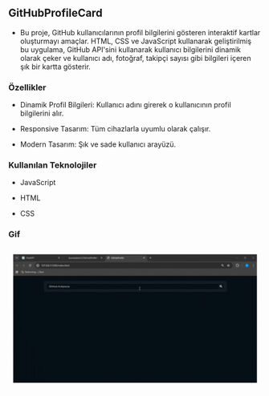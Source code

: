 ## GitHubProfileCard

- Bu proje, GitHub kullanıcılarının profil bilgilerini gösteren interaktif kartlar oluşturmayı amaçlar. HTML, CSS ve JavaScript kullanarak geliştirilmiş bu uygulama, GitHub API'sini kullanarak kullanıcı bilgilerini dinamik olarak çeker ve kullanıcı adı, fotoğraf, takipçi sayısı gibi bilgileri içeren şık bir kartta gösterir.

### Özellikler 

- Dinamik Profil Bilgileri: Kullanıcı adını girerek o kullanıcının profil bilgilerini alır.

- Responsive Tasarım: Tüm cihazlarla uyumlu olarak çalışır.

- Modern Tasarım: Şık ve sade kullanıcı arayüzü.

### Kullanılan Teknolojiler

- JavaScript

- HTML 

- CSS 

### Gif 

<img src="screen.gif" />

